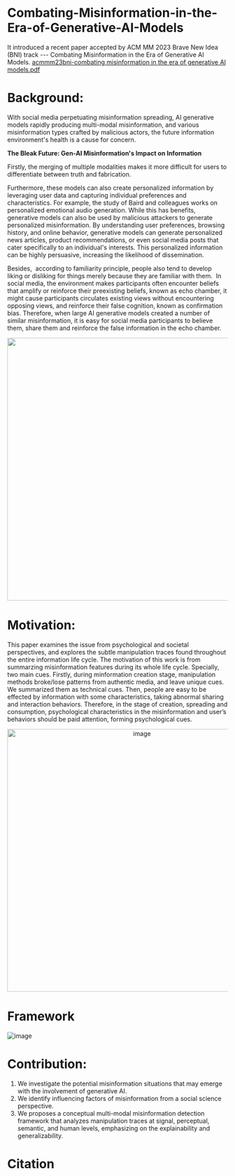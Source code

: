 # Combating-Misinformation-in-the-Era-of-Generative-AI-Models
It introduced a recent paper accepted by ACM MM 2023 Brave New Idea (BNI) track --- Combating Misinformation in the Era of Generative AI Models.
[acmmm23bni-combating misinformation in the era of generative AI models.pdf](https://github.com/xudanni0927/Combating-Misinformation-in-the-Era-of-Generative-AI-Models/files/13054303/acmmm23bni-combating.misinformation.in.the.era.of.generative.AI.models.pdf)

# Background:  
With social media perpetuating misinformation spreading, AI generative models rapidly producing multi-modal misinformation, and various misinformation types crafted by malicious actors, the future information environment's health is a cause for concern. 

**The Bleak Future: Gen-AI Misinformation's Impact on Information**

Firstly, the merging of multiple modalities makes it more difficult for users to differentiate between truth and fabrication. 

Furthermore, these models can also create personalized information by leveraging user data and capturing individual preferences and characteristics. For example, the study of Baird and colleagues works on personalized emotional audio generation. While this has benefits, generative models can also be used by malicious attackers to generate personalized misinformation. By understanding user preferences, browsing history, and online behavior, generative models can generate personalized news articles, product recommendations, or even social media posts that cater specifically to an individual's interests. This personalized information can be highly persuasive, increasing the likelihood of dissemination. 

Besides,  according to familiarity principle, people also tend to develop liking or disliking for things merely because they are familiar with them. 
In social media, the environment makes participants often encounter beliefs that amplify or reinforce their preexisting beliefs, known as echo chamber, it might cause participants circulates existing views without encountering opposing views, and reinforce their false cognition, known as confirmation bias.
Therefore, when large AI generative models created a number of similar misinformation, it is easy for social media participants to believe them, share them and reinforce the false information in the echo chamber.
<div align=center>
<img src="https://github.com/xudanni0927/Combating-Misinformation-in-the-Era-of-Generative-AI-Models/assets/31812716/c960c04a-6813-421b-a5cb-fa2ff91dd2c1" width="600" > 
</div>

# Motivation: 
This paper examines the issue from psychological and societal perspectives, and explores the subtle manipulation traces found throughout the entire information life cycle.
The motivation of this work is from summarzing misinformation features during its whole life cycle. Specially, two main cues.
Firstly, during minformation creation stage, manipulation methods broke/lose patterns from authentic media, and leave unique cues. We summarized them as technical cues.
Then, people are easy to be effected by information with some characteristics, taking abnormal sharing and interaction behaviors. Therefore, in the stage of creation, spreading and consumption, psychological characteristics in the misinformation and user’s behaviors should be paid attention, forming psychological cues.
<div align=center>
<img width="600" alt="image" src="https://github.com/xudanni0927/Combating-Misinformation-in-the-Era-of-Generative-AI-Models/assets/31812716/21e15bf2-0d3e-4c98-b35b-eefb2d6053a9">
</div>

# Framework
![image](https://github.com/xudanni0927/Combating-Misinformation-in-the-Era-of-Generative-AI-Models/assets/31812716/0131e7c1-faa0-4e32-8e88-5f03c3d91c83)


# Contribution: 
1. We investigate the potential misinformation situations that may emerge with the involvement of generative AI.
2. We identify influencing factors of misinformation from a social science perspective.
3. We proposes a conceptual multi-modal misinformation detection framework that analyzes manipulation traces at signal, perceptual, semantic, and human levels, emphasizing on the explainability and generalizability.

# Citation




